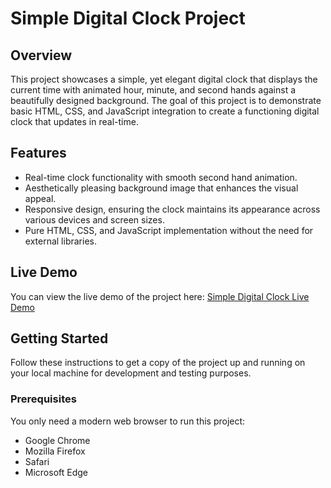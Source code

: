 # Simple Digital Clock Project

## Overview

This project showcases a simple, yet elegant digital clock that displays the current time with animated hour, minute, and second hands against a beautifully designed background. The goal of this project is to demonstrate basic HTML, CSS, and JavaScript integration to create a functioning digital clock that updates in real-time.

## Features

- Real-time clock functionality with smooth second hand animation.
- Aesthetically pleasing background image that enhances the visual appeal.
- Responsive design, ensuring the clock maintains its appearance across various devices and screen sizes.
- Pure HTML, CSS, and JavaScript implementation without the need for external libraries.

## Live Demo

You can view the live demo of the project here: [Simple Digital Clock Live Demo](https://swastikdixit.github.io/Simple-Clock/)

## Getting Started

Follow these instructions to get a copy of the project up and running on your local machine for development and testing purposes.

### Prerequisites

You only need a modern web browser to run this project:

- Google Chrome
- Mozilla Firefox
- Safari
- Microsoft Edge
